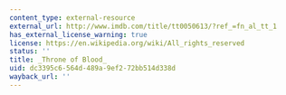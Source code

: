 ```yaml
---
content_type: external-resource
external_url: http://www.imdb.com/title/tt0050613/?ref_=fn_al_tt_1
has_external_license_warning: true
license: https://en.wikipedia.org/wiki/All_rights_reserved
status: ''
title: _Throne of Blood_
uid: dc3395c6-564d-489a-9ef2-72bb514d338d
wayback_url: ''
---
```

